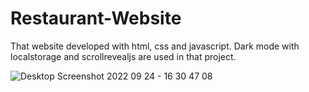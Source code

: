 # Restaurant-Website
That website developed with html, css and javascript. Dark mode with localstorage and scrollrevealjs are used in that project.

![Desktop Screenshot 2022 09 24 - 16 30 47 08](https://user-images.githubusercontent.com/98719469/192100769-b3ed5bd5-3c1c-465b-bb6a-9a0b51c230d4.png)
